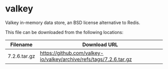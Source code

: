 valkey
============
Valkey in-memory data store, an BSD license alternative to Redis.

This file can be downloaded from the following locations:

| Filename | Download URL |
| -------- | ------------ |
| 7.2.6.tar.gz | https://github.com/valkey-io/valkey/archive/refs/tags/7.2.6.tar.gz |

